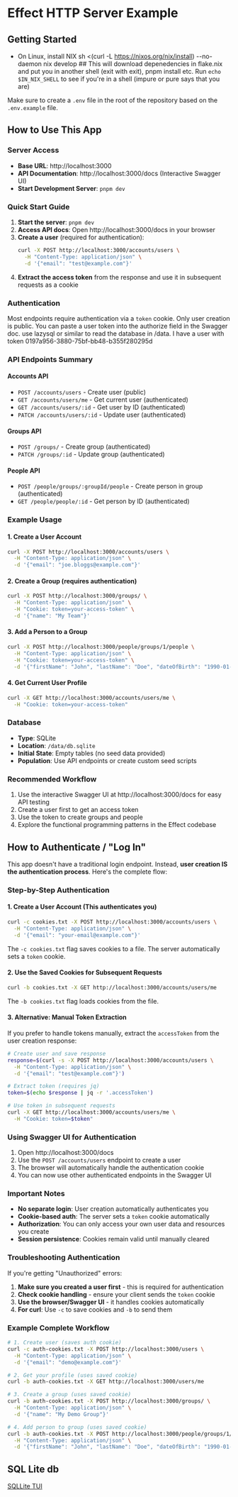 # Effect HTTP Server Example

## Getting Started

- On Linux, install NIX
  sh <(curl -L https://nixos.org/nix/install) --no-daemon
  nix develop ## This will download depenedencies in flake.nix and put you in another shell (exit with exit), pnpm install etc.
  Run `echo $IN_NIX_SHELL` to see if you're in a shell (impure or pure says that you are)

Make sure to create a `.env` file in the root of the repository based on the `.env.example` file.

## How to Use This App

### Server Access
- **Base URL**: http://localhost:3000
- **API Documentation**: http://localhost:3000/docs (Interactive Swagger UI)
- **Start Development Server**: `pnpm dev`

### Quick Start Guide

1. **Start the server**: `pnpm dev`
2. **Access API docs**: Open http://localhost:3000/docs in your browser
3. **Create a user** (required for authentication):
   ```bash
   curl -X POST http://localhost:3000/accounts/users \
     -H "Content-Type: application/json" \
     -d '{"email": "test@example.com"}'
   ```
4. **Extract the access token** from the response and use it in subsequent requests as a cookie

### Authentication
Most endpoints require authentication via a `token` cookie. Only user creation is public.
You can paste a user token into the authorize field in the Swagger doc. 
use lazysql or similar to read the database in /data. 
I have a user with token 0197a956-3880-75bf-bb48-b355f280295d

### API Endpoints Summary

#### Accounts API
- `POST /accounts/users` - Create user (public)
- `GET /accounts/users/me` - Get current user (authenticated)
- `GET /accounts/users/:id` - Get user by ID (authenticated)
- `PATCH /accounts/users/:id` - Update user (authenticated)

#### Groups API
- `POST /groups/` - Create group (authenticated)
- `PATCH /groups/:id` - Update group (authenticated)

#### People API
- `POST /people/groups/:groupId/people` - Create person in group (authenticated)
- `GET /people/people/:id` - Get person by ID (authenticated)

### Example Usage

#### 1. Create a User Account
```bash
curl -X POST http://localhost:3000/accounts/users \
  -H "Content-Type: application/json" \
  -d '{"email": "joe.bloggs@example.com"}'
```

#### 2. Create a Group (requires authentication)
```bash
curl -X POST http://localhost:3000/groups/ \
  -H "Content-Type: application/json" \
  -H "Cookie: token=your-access-token" \
  -d '{"name": "My Team"}'
```

#### 3. Add a Person to a Group
```bash
curl -X POST http://localhost:3000/people/groups/1/people \
  -H "Content-Type: application/json" \
  -H "Cookie: token=your-access-token" \
  -d '{"firstName": "John", "lastName": "Doe", "dateOfBirth": "1990-01-01"}'
```

#### 4. Get Current User Profile
```bash
curl -X GET http://localhost:3000/accounts/users/me \
  -H "Cookie: token=your-access-token"
```

### Database
- **Type**: SQLite
- **Location**: `/data/db.sqlite`
- **Initial State**: Empty tables (no seed data provided)
- **Population**: Use API endpoints or create custom seed scripts

### Recommended Workflow
1. Use the interactive Swagger UI at http://localhost:3000/docs for easy API testing
2. Create a user first to get an access token
3. Use the token to create groups and people
4. Explore the functional programming patterns in the Effect codebase

## How to Authenticate / "Log In"

This app doesn't have a traditional login endpoint. Instead, **user creation IS the authentication process**. Here's the complete flow:

### Step-by-Step Authentication

#### 1. Create a User Account (This authenticates you)
```bash
curl -c cookies.txt -X POST http://localhost:3000/accounts/users \
  -H "Content-Type: application/json" \
  -d '{"email": "your-email@example.com"}'
```

The `-c cookies.txt` flag saves cookies to a file. The server automatically sets a `token` cookie.

#### 2. Use the Saved Cookies for Subsequent Requests
```bash
curl -b cookies.txt -X GET http://localhost:3000/accounts/users/me
```

The `-b cookies.txt` flag loads cookies from the file.

#### 3. Alternative: Manual Token Extraction
If you prefer to handle tokens manually, extract the `accessToken` from the user creation response:

```bash
# Create user and save response
response=$(curl -s -X POST http://localhost:3000/accounts/users \
  -H "Content-Type: application/json" \
  -d '{"email": "test@example.com"}')

# Extract token (requires jq)
token=$(echo $response | jq -r '.accessToken')

# Use token in subsequent requests
curl -X GET http://localhost:3000/accounts/users/me \
  -H "Cookie: token=$token"
```

### Using Swagger UI for Authentication

1. Open http://localhost:3000/docs
2. Use the `POST /accounts/users` endpoint to create a user
3. The browser will automatically handle the authentication cookie
4. You can now use other authenticated endpoints in the Swagger UI

### Important Notes

- **No separate login**: User creation automatically authenticates you
- **Cookie-based auth**: The server sets a `token` cookie automatically  
- **Authorization**: You can only access your own user data and resources you create
- **Session persistence**: Cookies remain valid until manually cleared

### Troubleshooting Authentication

If you're getting "Unauthorized" errors:

1. **Make sure you created a user first** - this is required for authentication
2. **Check cookie handling** - ensure your client sends the `token` cookie
3. **Use the browser/Swagger UI** - it handles cookies automatically
4. **For curl**: Use `-c` to save cookies and `-b` to send them

### Example Complete Workflow
```bash
# 1. Create user (saves auth cookie)
curl -c auth-cookies.txt -X POST http://localhost:3000/users \
  -H "Content-Type: application/json" \
  -d '{"email": "demo@example.com"}'

# 2. Get your profile (uses saved cookie)
curl -b auth-cookies.txt -X GET http://localhost:3000/users/me

# 3. Create a group (uses saved cookie)
curl -b auth-cookies.txt -X POST http://localhost:3000/groups/ \
  -H "Content-Type: application/json" \
  -d '{"name": "My Demo Group"}'

# 4. Add person to group (uses saved cookie)
curl -b auth-cookies.txt -X POST http://localhost:3000/people/groups/1/people \
  -H "Content-Type: application/json" \
  -d '{"firstName": "John", "lastName": "Doe", "dateOfBirth": "1990-01-01"}'
```


## SQL Lite db
[SQLLite TUI](https://github.com/jorgerojas26/lazysql)
